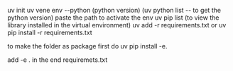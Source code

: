 uv init
uv vene env --python (python version) (uv python list -- to get the python version)
paste the path to activate the env
uv pip list  (to view the library installed in the virtual environment)
uv add -r requirements.txt or uv pip install -r requirements.txt

to make the folder as package first do uv pip install -e.

add -e . in the end requiremets.txt


